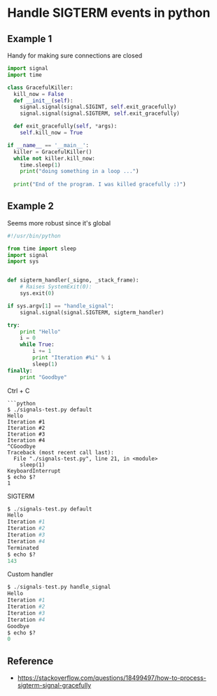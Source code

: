 # Handle SIGTERM events in python

## Example 1
Handy for making sure connections are closed
```python
import signal
import time

class GracefulKiller:
  kill_now = False
  def __init__(self):
    signal.signal(signal.SIGINT, self.exit_gracefully)
    signal.signal(signal.SIGTERM, self.exit_gracefully)

  def exit_gracefully(self, *args):
    self.kill_now = True

if __name__ == '__main__':
  killer = GracefulKiller()
  while not killer.kill_now:
    time.sleep(1)
    print("doing something in a loop ...")
   
  print("End of the program. I was killed gracefully :)")
```

## Example 2
Seems more robust since it's global
```python
#!/usr/bin/python

from time import sleep
import signal
import sys


def sigterm_handler(_signo, _stack_frame):
    # Raises SystemExit(0):
    sys.exit(0)

if sys.argv[1] == "handle_signal":
    signal.signal(signal.SIGTERM, sigterm_handler)

try:
    print "Hello"
    i = 0
    while True:
        i += 1
        print "Iteration #%i" % i
        sleep(1)
finally:
    print "Goodbye"
```

Ctrl + C 
```shell
```python
$ ./signals-test.py default
Hello
Iteration #1
Iteration #2
Iteration #3
Iteration #4
^CGoodbye
Traceback (most recent call last):
  File "./signals-test.py", line 21, in <module>
    sleep(1)
KeyboardInterrupt
$ echo $?
1
```

SIGTERM
```python
$ ./signals-test.py default
Hello
Iteration #1
Iteration #2
Iteration #3
Iteration #4
Terminated
$ echo $?
143
```

Custom handler
```python
$ ./signals-test.py handle_signal
Hello
Iteration #1
Iteration #2
Iteration #3
Iteration #4
Goodbye
$ echo $?
0
```

## Reference
- https://stackoverflow.com/questions/18499497/how-to-process-sigterm-signal-gracefully